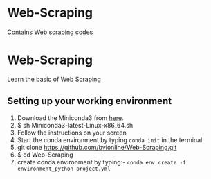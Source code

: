 # Web-Scraping
Contains Web scraping codes


# Web-Scraping

Learn the basic of Web Scraping 


## **Setting up your working environment**

1. Download the Miniconda3 from [here](https://repo.anaconda.com/miniconda/Miniconda3-latest-Linux-x86_64.sh).
2. $ sh Miniconda3-latest-Linux-x86_64.sh
3. Follow the instructions on your screen   
4. Start the conda environment by typing `conda init` in the terminal.
5. git clone https://github.com/byionline/Web-Scraping.git
6. $ cd Web-Scraping
7. create conda environment by typing:- ` conda env create -f environment_python-project.yml `

   
   
   
   


